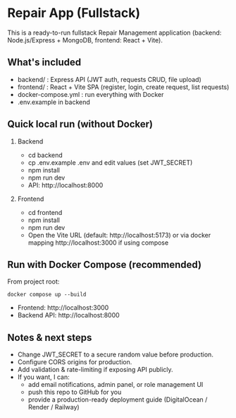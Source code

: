 # Repair App (Fullstack)
This is a ready-to-run fullstack Repair Management application (backend: Node.js/Express + MongoDB, frontend: React + Vite).

## What's included
- backend/ : Express API (JWT auth, requests CRUD, file upload)
- frontend/ : React + Vite SPA (register, login, create request, list requests)
- docker-compose.yml : run everything with Docker
- .env.example in backend

## Quick local run (without Docker)
1. Backend
   - cd backend
   - cp .env.example .env and edit values (set JWT_SECRET)
   - npm install
   - npm run dev
   - API: http://localhost:8000

2. Frontend
   - cd frontend
   - npm install
   - npm run dev
   - Open the Vite URL (default: http://localhost:5173) or via docker mapping http://localhost:3000 if using compose

## Run with Docker Compose (recommended)
From project root:
```
docker compose up --build
```
- Frontend: http://localhost:3000
- Backend API: http://localhost:8000

## Notes & next steps
- Change JWT_SECRET to a secure random value before production.
- Configure CORS origins for production.
- Add validation & rate-limiting if exposing API publicly.
- If you want, I can:
  - add email notifications, admin panel, or role management UI
  - push this repo to GitHub for you
  - provide a production-ready deployment guide (DigitalOcean / Render / Railway)
